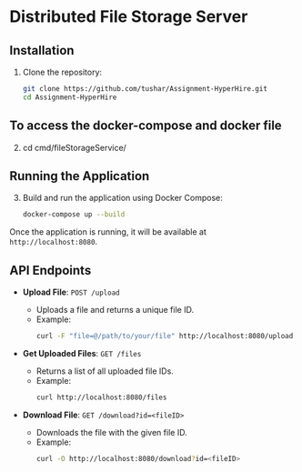 # Distributed File Storage Server

## Installation

1. Clone the repository:
   ```sh
   git clone https://github.com/tushar/Assignment-HyperHire.git
   cd Assignment-HyperHire
   ```
## To access the docker-compose and docker file 
2. cd cmd/fileStorageService/

## Running the Application

3. Build and run the application using Docker Compose:
   ```sh
   docker-compose up --build
   ```

Once the application is running, it will be available at `http://localhost:8080`.


## API Endpoints

- **Upload File**: `POST /upload`
  - Uploads a file and returns a unique file ID.
  - Example:
    ```sh
    curl -F "file=@/path/to/your/file" http://localhost:8080/upload
    ```

- **Get Uploaded Files**: `GET /files`
  - Returns a list of all uploaded file IDs.
  - Example:
    ```sh
    curl http://localhost:8080/files
    ```

- **Download File**: `GET /download?id=<fileID>`
  - Downloads the file with the given file ID.
  - Example:
    ```sh
    curl -O http://localhost:8080/download?id=<fileID>
    ```
